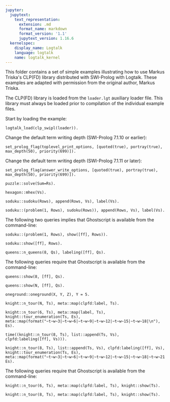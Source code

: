 ```yaml
---
jupyter:
  jupytext:
    text_representation:
      extension: .md
      format_name: markdown
      format_version: '1.1'
      jupytext_version: 1.16.6
  kernelspec:
    display_name: Logtalk
    language: logtalk
    name: logtalk_kernel
---
```


<!--
________________________________________________________________________

This file is part of Logtalk <https://logtalk.org/>  
SPDX-FileCopyrightText: 1998-2025 Paulo Moura <pmoura@logtalk.org>  
SPDX-License-Identifier: Apache-2.0

Licensed under the Apache License, Version 2.0 (the "License");
you may not use this file except in compliance with the License.
You may obtain a copy of the License at

    http://www.apache.org/licenses/LICENSE-2.0

Unless required by applicable law or agreed to in writing, software
distributed under the License is distributed on an "AS IS" BASIS,
WITHOUT WARRANTIES OR CONDITIONS OF ANY KIND, either express or implied.
See the License for the specific language governing permissions and
limitations under the License.
________________________________________________________________________
-->

This folder contains a set of simple examples illustrating how to use Markus 
Triska's CLP(FD) library distributed with SWI-Prolog with Logtalk. These 
examples are adapted with permission from the original author, Markus Triska.

The CLP(FD) library is loaded from the `loader.lgt` auxiliary loader file.
This library must always be loaded prior to compilation of the individual 
example files.

Start by loading the example:

```logtalk
logtalk_load(clp_swipl(loader)).
```

Change the default term writing depth (SWI-Prolog 7.1.10 or earlier):

```logtalk
set_prolog_flag(toplevel_print_options, [quoted(true), portray(true), max_depth(50), priority(699)]).
```

<!--
true.
-->

Change the default term writing depth (SWI-Prolog 7.1.11 or later):

```logtalk
set_prolog_flag(answer_write_options, [quoted(true), portray(true), max_depth(50), priority(699)]).
```

<!--
true.
-->

```logtalk
puzzle::solve(Sum=Rs).
```

<!--
Sum = [9, 5, 6, 7]+[1, 0, 8, 5], Rs = [1, 0, 6, 5, 2] .
-->

```logtalk
hexagon::mhex(Vs).
```

<!--
Vs = [3, 17, 18, 19, 7, 1, 11, 16, 2, 5, 6, 9, 12, 4, 8, 14, 10, 13, 15] ;
Vs = [3, 19, 16, 17, 7, 2, 12, 18, 1, 5, 4, 10, 11, 6, 8, 13, 9, 14, 15] ;
Vs = [9, 11, 18, 14, 6, 1, 17, 15, 8, 5, 7, 3, 13, 4, 2, 19, 10, 12, 16] ;
(etc)
-->

```logtalk
soduku::sudoku(Rows), append(Rows, Vs), label(Vs).
```

<!--
Rows = [[1, 2, 3, 4, 5, 6, 7, 8, 9], [4, 5, 6, 7, 8, 9, 1, 2, 3], [7, 8, 9, 1, 2, 3, 4, 5, 6], [2, 1, 4, 3, 6, 5, 8, 9, 7], [3, 6, 5, 8, 9, 7, 2, 1, 4], [8, 9, 7, 2, 1, 4, 3, 6, 5], [5, 3, 1, 6, 4, 2, 9, 7, 8], [6, 4, 2, 9, 7, 8, 5, 3, 1], [9, 7, 8, 5, 3, 1, 6, 4, 2]],
Vs = [1, 2, 3, 4, 5, 6, 7, 8, 9, 4, 5, 6, 7, 8, 9, 1, 2, 3, 7, 8, 9, 1, 2, 3, 4, 5, 6, 2, 1, 4, 3, 6, 5, 8, 9, 7, 3, 6, 5, 8, 9, 7, 2, 1, 4, 8, 9, 7, 2|...] ;
Rows = [[1, 2, 3, 4, 5, 6, 7, 8, 9], [4, 5, 6, 7, 8, 9, 1, 2, 3], [7, 8, 9, 1, 2, 3, 4, 5, 6], [2, 1, 4, 3, 6, 5, 8, 9, 7], [3, 6, 5, 8, 9, 7, 2, 1, 4], [8, 9, 7, 2, 1, 4, 3, 6, 5], [5, 3, 1, 6, 4, 2, 9, 7, 8], [6, 4, 8, 9, 7, 1, 5, 3, 2], [9, 7, 2, 5, 3, 8, 6, 4, 1]],
Vs = [1, 2, 3, 4, 5, 6, 7, 8, 9, 4, 5, 6, 7, 8, 9, 1, 2, 3, 7, 8, 9, 1, 2, 3, 4, 5, 6, 2, 1, 4, 3, 6, 5, 8, 9, 7, 3, 6, 5, 8, 9, 7, 2, 1, 4, 8, 9, 7, 2|...] ;
(etc)
-->

```logtalk
soduku::(problem(1, Rows), sudoku(Rows)), append(Rows, Vs), label(Vs).
```

<!--
Rows = [[1, 5, 6, 8, 9, 4, 3, 2, 7], [9, 2, 8, 7, 3, 1, 4, 5, 6], [4, 7, 3, 2, 6, 5, 9, 1, 8], [3, 6, 2, 4, 1, 7, 8, 9, 5], [7, 8, 9, 3, 5, 2, 6, 4, 1], [5, 1, 4, 9, 8, 6, 2, 7, 3], [8, 3, 1, 5, 4, 9, 7, 6, 2], [6, 9, 7, 1, 2, 3, 5, 8, 4], [2, 4, 5, 6, 7, 8, 1, 3, 9]],
Vs = [1, 5, 6, 8, 9, 4, 3, 2, 7, 9, 2, 8, 7, 3, 1, 4, 5, 6, 4, 7, 3, 2, 6, 5, 9, 1, 8, 3, 6, 2, 4, 1, 7, 8, 9, 5, 7, 8, 9, 3, 5, 2, 6, 4, 1, 5, 1, 4, 9|...] .
-->

The following two queries implies that Ghostscript is available from the command-line:

```logtalk
soduku::(problem(1, Rows), show([ff], Rows)).
```

<!--
Rows = [[1, 5, 6, 8, 9, 4, 3, 2, 7], [9, 2, 8, 7, 3, 1, 4, 5, 6], [4, 7, 3, 2, 6, 5, 9, 1, 8], [3, 6, 2, 4, 1, 7, 8, 9, 5], [7, 8, 9, 3, 5, 2, 6, 4, 1], [5, 1, 4, 9, 8, 6, 2, 7, 3], [8, 3, 1, 5, 4, 9, 7, 6, 2], [6, 9, 7, 1, 2, 3, 5, 8, 4], [2, 4, 5, 6, 7, 8, 1, 3, 9]] .
-->

```logtalk
soduku::show([ff], Rows).
```

<!--
Rows = [[1, 2, 3, 4, 5, 6, 7, 8, 9], [4, 5, 6, 7, 8, 9, 1, 2, 3], [7, 8, 9, 1, 2, 3, 4, 5, 6], [2, 3, 1, 6, 7, 4, 8, 9, 5], [8, 7, 5, 9, 1, 2, 3, 6, 4], [6, 9, 4, 5, 3, 8, 2, 1, 7], [3, 1, 7, 2, 6, 5, 9, 4, 8], [5, 4, 2, 8, 9, 7, 6, 3, 1], [9, 6, 8, 3, 4, 1, 5, 7, 2]] ;
Rows = [[1, 2, 3, 4, 5, 6, 7, 8, 9], [4, 5, 6, 7, 8, 9, 1, 2, 3], [7, 8, 9, 1, 2, 3, 4, 5, 6], [2, 3, 1, 6, 7, 4, 8, 9, 5], [8, 7, 5, 9, 1, 2, 3, 6, 4], [6, 9, 4, 5, 3, 8, 2, 1, 7], [3, 1, 7, 2, 6, 5, 9, 4, 8], [5, 4, 8, 3, 9, 1, 6, 7, 2], [9, 6, 2, 8, 4, 7, 5, 3, 1]] ;
Rows = [[1, 2, 3, 4, 5, 6, 7, 8, 9], [4, 5, 6, 7, 8, 9, 1, 2, 3], [7, 8, 9, 1, 2, 3, 4, 5, 6], [2, 3, 1, 6, 7, 4, 8, 9, 5], [8, 7, 5, 9, 1, 2, 3, 6, 4], [6, 9, 4, 5, 3, 8, 2, 1, 7], [3, 1, 7, 2, 6, 5, 9, 4, 8], [9, 6, 2, 8, 4, 7, 5, 3, 1], [5, 4, 8, 3, 9, 1, 6, 7, 2]] ;
(etc)
-->

```logtalk
queens::n_queens(8, Qs), labeling([ff], Qs).
```

<!--
Qs = [1, 5, 8, 6, 3, 7, 2, 4] ;
Qs = [1, 6, 8, 3, 7, 4, 2, 5] ;
Qs = [1, 7, 4, 6, 8, 2, 5, 3] ;
(etc)
-->

The following queries require that Ghostscript is available from the command-line:

```logtalk
queens::show(8, [ff], Qs).
```

<!--
Qs = [1, 5, 8, 6, 3, 7, 2, 4] ;
Qs = [1, 6, 8, 3, 7, 4, 2, 5] ;
Qs = [1, 7, 4, 6, 8, 2, 5, 3] ;
(etc)
-->

```logtalk
queens::show(N, [ff], Qs).
```

<!--
N = 1, Qs = [1] ;
N = 4, Qs = [2, 4, 1, 3] ;
N = 4, Qs = [3, 1, 4, 2] ;
N = 5, Qs = [1, 3, 5, 2, 4] ;
(etc)
-->

```logtalk
oneground::oneground(X, Y, Z), Y = 5.
```

<!--
Y = 5, Z = 1, X in inf..sup.
-->

```logtalk
knight::n_tour(N, Ts), meta::map(clpfd:label, Ts).
```

<!--
N = 0, Ts = [] ;
N = 6, Ts = [[9, 10, 7, 8, 16, 17], [15, 19, 5, 6, 3, 4], [2, 1, 26, 12, 21, 29], [32, 31, 25, 18, 34, 11], [14, 13, 35, 36, 33, 22], [27, 28, 20, 30, 24, 23]] .
-->

```logtalk
knight::n_tour(6, Ts), meta::map(label, Ts), knight::tour_enumeration(Ts, Es), meta::map(format("~t~w~3|~t~w~6|~t~w~9|~t~w~12|~t~w~15|~t~w~18|\n"), Es).
```

<!--
  1 30 25  6  3 32
 26  7  2 31 24  5
 29 36 27  4 33 16
  8 19 34 15 12 23
 35 28 21 10 17 14
 20  9 18 13 22 11
Ts = [[9, 10, 7, 8, 16, 17], [15, 19, 5, 6, 3, 4], [2, 1, 26, 12, 21, 29], [32, 31, 25, 18, 34, 11], [14, 13, 35, 36, 33, 22], [27, 28, 20, 30, 24, 23]],
Es = [[1, 30, 25, 6, 3, 32], [26, 7, 2, 31, 24, 5], [29, 36, 27, 4, 33, 16], [8, 19, 34, 15, 12, 23], [35, 28, 21, 10, 17, 14], [20, 9, 18, 13, 22, 11]] .
-->

```logtalk
time((knight::n_tour(8, Ts), list::append(Ts, Vs), clpfd:labeling([ff], Vs))).
```

<!--
% 18,438,711 inferences, 4.230 CPU in 4.482 seconds (94% CPU, 4359033 Lips)
Ts = [[11, 12, 18, 10, 15, 21, 13, 14], [3, 20, 17, 27, 23, 31, 30, 6], [2, 1, 29, 5, 4, 37, 8, 7], [19, 9, 33, 38, 35, 36, 16, 22], [43, 28, 50, 51, 52, 32, 24, 46], [26, 25, 53, 59, 55, 61, 62, 54], [34, 60, 57, 58, 63, 64, 40, 39], [42, 41, 49, 45, 44, 56, 48, 47]],
Vs = [11, 12, 18, 10, 15, 21, 13, 14, 3, 20, 17, 27, 23, 31, 30, 6, 2, 1, 29, 5, 4, 37, 8, 7, 19, 9, 33, 38, 35, 36, 16, 22, 43, 28, 50, 51, 52, 32, 24, 46, 26, 25, 53, 59, 55, 61, 62, 54, 34|...].
-->

```logtalk
knight::n_tour(8, Ts), list::append(Ts, Vs), clpfd:labeling([ff], Vs), knight::tour_enumeration(Ts, Es), meta::map(format("~t~w~3|~t~w~6|~t~w~9|~t~w~12|~t~w~15|~t~w~18|~t~w~21|~t~w~24|\n"), Es).
```

<!--
  1  4 63 28 31 26 19 22
 62 29  2  5 20 23 32 25
  3 64 39 30 27 56 21 18
 38 61  6 53 40 33 24 55
  7 52 41 34 57 54 17 46
 60 37  8 49 44 47 14 11
 51 42 35 58  9 12 45 16
 36 59 50 43 48 15 10 13
Ts = [[11, 12, 18, 10, 15, 21, 13, 14], [3, 20, 17, 27, 23, 31, 30, 6], [2, 1, 29, 5, 4, 37, 8, 7], [19, 9, 33, 38, 35, 36, 16, 22], [43, 28, 50, 51, 52, 32, 24, 46], [26, 25, 53, 59, 55, 61, 62, 54], [34, 60, 57, 58, 63, 64, 40, 39], [42, 41, 49, 45, 44, 56, 48, 47]],
Vs = [11, 12, 18, 10, 15, 21, 13, 14, 3, 20, 17, 27, 23, 31, 30, 6, 2, 1, 29, 5, 4, 37, 8, 7, 19, 9, 33, 38, 35, 36, 16, 22, 43, 28, 50, 51, 52, 32, 24, 46, 26, 25, 53, 59, 55, 61, 62, 54, 34|...],
Es = [[1, 4, 63, 28, 31, 26, 19, 22], [62, 29, 2, 5, 20, 23, 32, 25], [3, 64, 39, 30, 27, 56, 21, 18], [38, 61, 6, 53, 40, 33, 24, 55], [7, 52, 41, 34, 57, 54, 17, 46], [60, 37, 8, 49, 44, 47, 14, 11], [51, 42, 35, 58, 9, 12, 45, 16], [36, 59, 50, 43, 48, 15, 10, 13]] .
-->

The following queries require that Ghostscript is available from the command-line:

```logtalk
knight::n_tour(6, Ts), meta::map(clpfd:label, Ts), knight::show(Ts).
```

```logtalk
knight::n_tour(8, Ts), meta::map(clpfd:label, Ts), knight::show(Ts).
```
